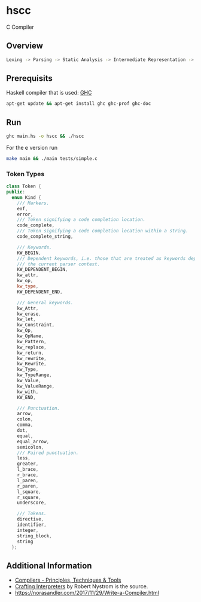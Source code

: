 # hscc

C Compiler 

## Overview

```bash
Lexing -> Parsing -> Static Analysis -> Intermediate Representation -> Optimization -> Code Generation
```

## Prerequisits 

Haskell compiler that is used: [GHC](https://www.haskell.org/ghc/)

```bash 
apt-get update && apt-get install ghc ghc-prof ghc-doc
```

## Run 

```bash 
ghc main.hs -o hscc && ./hscc 
```

For the **c** version run
```bash 
make main && ./main tests/simple.c
```

### 
### Token Types

```cpp
class Token {
public:
  enum Kind {
    /// Markers.
    eof,
    error,
    /// Token signifying a code completion location.
    code_complete,
    /// Token signifying a code completion location within a string.
    code_complete_string,

    /// Keywords.
    KW_BEGIN,
    /// Dependent keywords, i.e. those that are treated as keywords depending on
    /// the current parser context.
    KW_DEPENDENT_BEGIN,
    kw_attr,
    kw_op,
    kw_type,
    KW_DEPENDENT_END,

    /// General keywords.
    kw_Attr,
    kw_erase,
    kw_let,
    kw_Constraint,
    kw_Op,
    kw_OpName,
    kw_Pattern,
    kw_replace,
    kw_return,
    kw_rewrite,
    kw_Rewrite,
    kw_Type,
    kw_TypeRange,
    kw_Value,
    kw_ValueRange,
    kw_with,
    KW_END,

    /// Punctuation.
    arrow,
    colon,
    comma,
    dot,
    equal,
    equal_arrow,
    semicolon,
    /// Paired punctuation.
    less,
    greater,
    l_brace,
    r_brace,
    l_paren,
    r_paren,
    l_square,
    r_square,
    underscore,

    /// Tokens.
    directive,
    identifier,
    integer,
    string_block,
    string
  };
```

## Additional Information

- [Compilers - Principles, Techniques & Tools](https://en.wikipedia.org/wiki/Compilers:_Principles,_Techniques,_and_Tools)
- [Crafting Interpreters](https://craftinginterpreters.com/) by Robert Nystrom is the source.
- https://norasandler.com/2017/11/29/Write-a-Compiler.html
